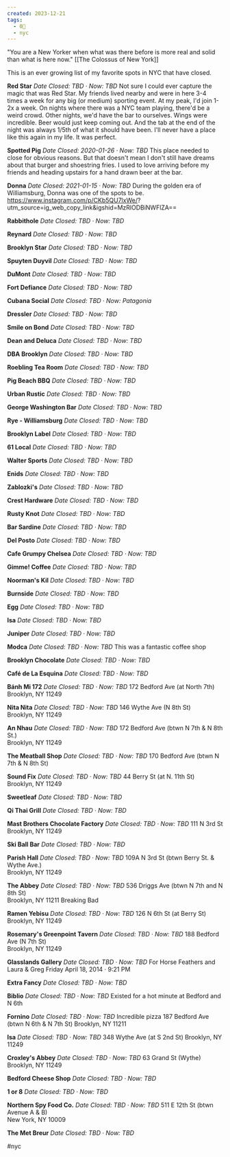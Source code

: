 ```yaml
---
created: 2023-12-21
tags:
  - 0🌲
  - nyc
---
```

"You are a New Yorker when what was there before is more real and solid than what is here now." [[The Colossus of New York]]

This is an ever growing list of my favorite spots in NYC that have closed.

**Red Star**
_Date Closed: TBD · Now: TBD_
Not sure I could ever capture the magic that was Red Star. My friends lived nearby and were in here 3-4 times a week for any big (or medium) sporting event. At my peak, I'd join 1-2x a week. On nights where there was a NYC team playing, there'd be a weird crowd. Other nights, we'd have the bar to ourselves. Wings were incredible. Beer would just keep coming out. And the tab at the end of the night was always 1/5th of what it should have been. I'll never have a place like this again in my life. It was perfect.

**Spotted Pig**
_Date Closed: 2020-01-26 · Now: TBD_
This place needed to close for obvious reasons. But that doesn't mean I don't still have dreams about that burger and shoestring fries. I used to love arriving before my friends and heading upstairs for a hand drawn beer at the bar.

**Donna**
_Date Closed: 2021-01-15 · Now: TBD_
During the golden era of Williamsburg, Donna was one of the spots to be. https://www.instagram.com/p/CKb5QU7lxWe/?
utm_source=ig_web_copy_link&igshid=MzRlODBiNWFlZA==

**Rabbithole**
_Date Closed: TBD · Now: TBD_

**Reynard**
_Date Closed: TBD · Now: TBD_

**Brooklyn Star**
_Date Closed: TBD · Now: TBD_

**Spuyten Duyvil**
_Date Closed: TBD · Now: TBD_

**DuMont**
_Date Closed: TBD · Now: TBD_

**Fort Defiance**
_Date Closed: TBD · Now: TBD_

**Cubana Social**
_Date Closed: TBD · Now: Patagonia_

**Dressler**
_Date Closed: TBD · Now: TBD_

**Smile on Bond**
_Date Closed: TBD · Now: TBD_

**Dean and Deluca**
_Date Closed: TBD · Now: TBD_

**DBA Brooklyn**
_Date Closed: TBD · Now: TBD_

**Roebling Tea Room**
_Date Closed: TBD · Now: TBD_

**Pig Beach BBQ**
_Date Closed: TBD · Now: TBD_

**Urban Rustic**
_Date Closed: TBD · Now: TBD_

**George Washington Bar**
_Date Closed: TBD · Now: TBD_

**Rye - Williamsburg**
_Date Closed: TBD · Now: TBD_

**Brooklyn Label**
_Date Closed: TBD · Now: TBD_

**61 Local**
_Date Closed: TBD · Now: TBD_

**Walter Sports**
_Date Closed: TBD · Now: TBD_

**Enids**
_Date Closed: TBD · Now: TBD_

**Zablozki's**
_Date Closed: TBD · Now: TBD_

**Crest Hardware**
_Date Closed: TBD · Now: TBD_

**Rusty Knot**
_Date Closed: TBD · Now: TBD_

**Bar Sardine**
_Date Closed: TBD · Now: TBD_

**Del Posto**
_Date Closed: TBD · Now: TBD_

**Cafe Grumpy Chelsea**
_Date Closed: TBD · Now: TBD_

**Gimme! Coffee**
_Date Closed: TBD · Now: TBD_

**Noorman's Kil**
_Date Closed: TBD · Now: TBD_

**Burnside**
_Date Closed: TBD · Now: TBD_

**Egg**
_Date Closed: TBD · Now: TBD_

**Isa**
_Date Closed: TBD · Now: TBD_

**Juniper**
_Date Closed: TBD · Now: TBD_

**Modca**
_Date Closed: TBD · Now: TBD_
This was a fantastic coffee shop

**Brooklyn Chocolate**
_Date Closed: TBD · Now: TBD_

**Café de La Esquina**
_Date Closed: TBD · Now: TBD_

**Bánh Mi 172**
_Date Closed: TBD · Now: TBD_
172 Bedford Ave (at North 7th)  
Brooklyn, NY 11249

**Nita Nita**
_Date Closed: TBD · Now: TBD_
146 Wythe Ave (N 8th St)  
Brooklyn, NY 11249

**An Nhau**
_Date Closed: TBD · Now: TBD_
172 Bedford Ave (btwn N 7th & N 8th St.)  
Brooklyn, NY 11249

**The Meatball Shop**
_Date Closed: TBD · Now: TBD_
170 Bedford Ave (btwn N 7th & N 8th St)

**Sound Fix**
_Date Closed: TBD · Now: TBD_
44 Berry St (at N. 11th St)  
Brooklyn, NY 11249

**Sweetleaf**
_Date Closed: TBD · Now: TBD_

**Qi Thai Grill**
_Date Closed: TBD · Now: TBD_

**Mast Brothers Chocolate Factory**
_Date Closed: TBD · Now: TBD_
111 N 3rd St  
Brooklyn, NY 11249

**Ski Ball Bar**
_Date Closed: TBD · Now: TBD_

**Parish Hall**
_Date Closed: TBD · Now: TBD_
109A N 3rd St (btwn Berry St. & Wythe Ave.)  
Brooklyn, NY 11249

**The Abbey**
_Date Closed: TBD · Now: TBD_
536 Driggs Ave (btwn N 7th and N 8th St)  
Brooklyn, NY 11211
Breaking Bad

**Ramen Yebisu**
_Date Closed: TBD · Now: TBD_
126 N 6th St (at Berry St)  
Brooklyn, NY 11249

**Rosemary's Greenpoint Tavern**
_Date Closed: TBD · Now: TBD_
188 Bedford Ave (N 7th St)  
Brooklyn, NY 11249

**Glasslands Gallery**
_Date Closed: TBD · Now: TBD_
For Horse Feathers and Laura & Greg
Friday April 18, 2014 · 9:21 PM

**Extra Fancy**
_Date Closed: TBD · Now: TBD_

**Biblio**
_Date Closed: TBD · Now: TBD_
Existed for a hot minute at Bedford and N 6th

**Fornino**
_Date Closed: TBD · Now: TBD_
Incredible pizza
187 Bedford Ave (btwn N 6th & N 7th St)
Brooklyn, NY 11211

**Isa**
_Date Closed: TBD · Now: TBD_
348 Wythe Ave (at S 2nd St)
Brooklyn, NY 11249

**Croxley's Abbey**
_Date Closed: TBD · Now: TBD_
63 Grand St (Wythe)
Brooklyn, NY 11249

**Bedford Cheese Shop**
_Date Closed: TBD · Now: TBD_

**1 or 8**
_Date Closed: TBD · Now: TBD_

**Northern Spy Food Co.**
_Date Closed: TBD · Now: TBD_
511 E 12th St (btwn Avenue A & B)  
New York, NY 10009

**The Met Breur**
_Date Closed: TBD · Now: TBD_

#nyc 
